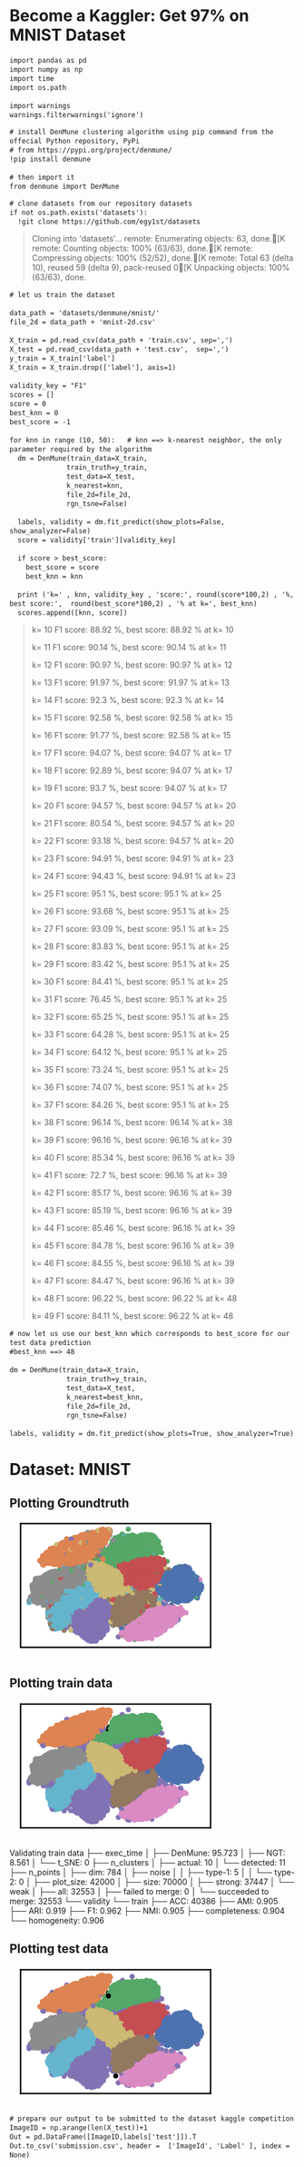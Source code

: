 Become a Kaggler: Get 97% on MNIST Dataset
=====================================

``` {.python}
import pandas as pd
import numpy as np
import time
import os.path

import warnings
warnings.filterwarnings('ignore')
```

``` {.python}
# install DenMune clustering algorithm using pip command from the offecial Python repository, PyPi
# from https://pypi.org/project/denmune/
!pip install denmune

# then import it
from denmune import DenMune
```

``` {.python}
# clone datasets from our repository datasets
if not os.path.exists('datasets'):
  !git clone https://github.com/egy1st/datasets
```

> 
>
> Cloning into \'datasets\'\... remote: Enumerating objects: 63, done.\[K remote: Counting objects: 100% (63/63), done.\[K remote: Compressing objects: 100% (52/52), done.\[K remote: Total 63 (delta 10), reused 59 (delta 9), pack-reused 0\[K Unpacking objects: 100% (63/63), done.
>
> 

``` {.python}
# let us train the dataset

data_path = 'datasets/denmune/mnist/'  
file_2d = data_path + 'mnist-2d.csv'

X_train = pd.read_csv(data_path + 'train.csv', sep=',')
X_test = pd.read_csv(data_path + 'test.csv',  sep=',')
y_train = X_train['label']
X_train = X_train.drop(['label'], axis=1)

validity_key = "F1" 
scores = []
score = 0
best_knn = 0
best_score = -1

for knn in range (10, 50):   # knn ==> k-nearest neighbor, the only parameter required by the algorithm
  dm = DenMune(train_data=X_train,
              train_truth=y_train,
              test_data=X_test, 
              k_nearest=knn,
              file_2d=file_2d,
              rgn_tsne=False)

  labels, validity = dm.fit_predict(show_plots=False, show_analyzer=False)
  score = validity['train'][validity_key]

  if score > best_score:
    best_score = score
    best_knn = knn

  print ('k=' , knn, validity_key , 'score:', round(score*100,2) , '%, best score:',  round(best_score*100,2) , '% at k=', best_knn)
  scores.append([knn, score])
```



> k= 10 F1 score: 88.92 %, best score: 88.92 % at k= 10
>
>  k= 11 F1 score: 90.14 %, best score: 90.14 % at k= 11
>
> k= 12 F1 score: 90.97 %, best score: 90.97 % at k= 12
>
>  k= 13 F1 score: 91.97 %, best score: 91.97 % at k= 13
>
> k= 14 F1 score: 92.3 %, best score: 92.3 % at k= 14 
>
> k= 15 F1 score: 92.58 %, best score: 92.58 % at k= 15
>
> k= 16 F1 score: 91.77 %, best score: 92.58 % at k= 15
>
> k= 17 F1 score: 94.07 %, best score: 94.07 % at k= 17
>
> k= 18 F1 score: 92.89 %, best score: 94.07 % at k= 17
>
> k= 19 F1 score: 93.7 %, best score: 94.07 % at k= 17
>
> k= 20 F1 score: 94.57 %, best score: 94.57 % at k= 20
>
> k= 21 F1 score: 80.54 %, best score: 94.57 % at k= 20
>
> k= 22 F1 score: 93.18 %, best score: 94.57 % at k= 20
>
> k= 23 F1 score: 94.91 %, best score: 94.91 % at k= 23
>
> k= 24 F1 score: 94.43 %, best score: 94.91 % at k= 23
>
> k= 25 F1 score: 95.1 %, best score: 95.1 % at k= 25
>
> k= 26 F1 score: 93.68 %, best score: 95.1 % at k= 25
>
> k= 27 F1 score: 93.09 %, best score: 95.1 % at k= 25
>
> k= 28 F1 score: 83.83 %, best score: 95.1 % at k= 25
>
> k= 29 F1 score: 83.42 %, best score: 95.1 % at k= 25
>
> k= 30 F1 score: 84.41 %, best score: 95.1 % at k= 25
>
> k= 31 F1 score: 76.45 %, best score: 95.1 % at k= 25 
>
> k= 32 F1 score: 65.25 %, best score: 95.1 % at k= 25
>
> k= 33 F1 score: 64.28 %, best score: 95.1 % at k= 25
>
> k= 34 F1 score: 64.12 %, best score: 95.1 % at k= 25
>
> k= 35 F1 score: 73.24 %, best score: 95.1 % at k= 25
>
> k= 36 F1 score: 74.07 %, best score: 95.1 % at k= 25
>
> k= 37 F1 score: 84.26 %, best score: 95.1 % at k= 25
>
> k= 38 F1 score: 96.14 %, best score: 96.14 % at k= 38
>
> k= 39 F1 score: 96.16 %, best score: 96.16 % at k= 39
>
> k= 40 F1 score: 85.34 %, best score: 96.16 % at k= 39
>
> k= 41 F1 score: 72.7 %, best score: 96.16 % at k= 39
>
> k= 42 F1 score: 85.17 %, best score: 96.16 % at k= 39
>
> k= 43 F1 score: 85.19 %, best score: 96.16 % at k= 39
>
> k= 44 F1 score: 85.46 %, best score: 96.16 % at k= 39
>
> k= 45 F1 score: 84.78 %, best score: 96.16 % at k= 39
>
> k= 46 F1 score: 84.55 %, best score: 96.16 % at k= 39
>
> k= 47 F1 score: 84.47 %, best score: 96.16 % at k= 39
>
> k= 48 F1 score: 96.22 %, best score: 96.22 % at k= 48
>
> k= 49 F1 score: 84.11 %, best score: 96.22 % at k= 48
> 

``` {.python}
# now let us use our best_knn which corresponds to best_score for our test data prediction
#best_knn ==> 48

dm = DenMune(train_data=X_train,
              train_truth=y_train,
              test_data=X_test, 
              k_nearest=best_knn,
              file_2d=file_2d,
              rgn_tsne=False)

labels, validity = dm.fit_predict(show_plots=True, show_analyzer=True)
```


Dataset: MNIST
========

Plotting  Groundtruth
--------

![image](images/mnist_97/output_5_1.png)



Plotting train data
---------

![image](images/mnist_97/output_5_3.png)

Validating train data ├── exec\_time │ ├── DenMune: 95.723 │ ├── NGT:
8.561 │ └── t\_SNE: 0 ├── n\_clusters │ ├── actual: 10 │ └── detected:
11 ├── n\_points │ ├── dim: 784 │ ├── noise │ │ ├── type-1: 5 │ │ └──
type-2: 0 │ ├── plot\_size: 42000 │ ├── size: 70000 │ ├── strong: 37447
│ └── weak │ ├── all: 32553 │ ├── failed to merge: 0 │ └── succeeded to
merge: 32553 └── validity └── train ├── ACC: 40386 ├── AMI: 0.905 ├──
ARI: 0.919 ├── F1: 0.962 ├── NMI: 0.905 ├── completeness: 0.904 └──
homogeneity: 0.906



Plotting test data
-----------

![image](images/mnist_97/output_5_5.png)

``` {.python}
# prepare our output to be submitted to the dataset kaggle competition
ImageID = np.arange(len(X_test))+1
Out = pd.DataFrame([ImageID,labels['test']]).T
Out.to_csv('submission.csv', header =  ['ImageId', 'Label' ], index = None)
```
